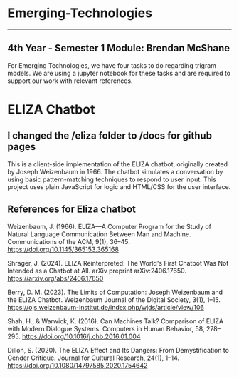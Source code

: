 # Emerging-Technologies
---
4th Year - Semester 1 Module:
Brendan McShane
---
For Emerging Technologies, we have four tasks to do regarding trigram models. We are using a jupyter notebook for these tasks and are required to support our work with relevant references.


# ELIZA Chatbot 

## I changed the /eliza folder to /docs for github pages

This is a client-side implementation of the ELIZA chatbot, originally created by Joseph Weizenbaum in 1966. The chatbot simulates a conversation by using basic pattern-matching techniques to respond to user input. This project uses plain JavaScript for logic and HTML/CSS for the user interface.

## References for Eliza chatbot

Weizenbaum, J. (1966). ELIZA—A Computer Program for the Study of Natural Language Communication Between Man and Machine. Communications of the ACM, 9(1), 36–45. https://doi.org/10.1145/365153.365168

Shrager, J. (2024). ELIZA Reinterpreted: The World's First Chatbot Was Not Intended as a Chatbot at All. arXiv preprint arXiv:2406.17650. https://arxiv.org/abs/2406.17650

Berry, D. M. (2023). The Limits of Computation: Joseph Weizenbaum and the ELIZA Chatbot. Weizenbaum Journal of the Digital Society, 3(1), 1–15. https://ojs.weizenbaum-institut.de/index.php/wjds/article/view/106

Shah, H., & Warwick, K. (2016). Can Machines Talk? Comparison of ELIZA with Modern Dialogue Systems. Computers in Human Behavior, 58, 278–295. https://doi.org/10.1016/j.chb.2016.01.004

Dillon, S. (2020). The ELIZA Effect and Its Dangers: From Demystification to Gender Critique. Journal for Cultural Research, 24(1), 1–14. https://doi.org/10.1080/14797585.2020.1754642

